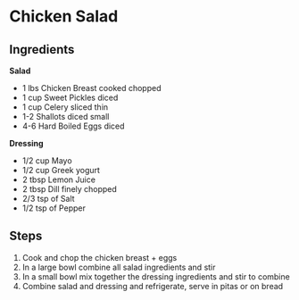 # Chicken Salad

## Ingredients

**Salad**
- 1 lbs Chicken Breast cooked chopped
- 1 cup Sweet Pickles diced
- 1 cup Celery sliced thin
- 1-2 Shallots diced small
- 4-6 Hard Boiled Eggs diced

**Dressing**
- 1/2 cup Mayo
- 1/2 cup Greek yogurt
- 2 tbsp Lemon Juice
- 2 tbsp Dill finely chopped
- 2/3 tsp of Salt
- 1/2 tsp of Pepper

## Steps
1. Cook and chop the chicken breast + eggs
2. In a large bowl combine all salad ingredients and stir
3. In a small bowl mix together the dressing ingredients and stir to combine
4. Combine salad and dressing and refrigerate, serve in pitas or on bread